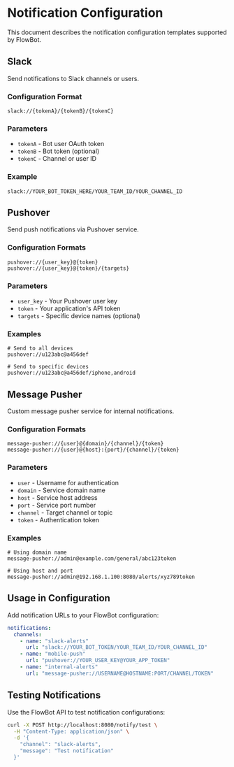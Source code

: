 # Notification Configuration

This document describes the notification configuration templates supported by FlowBot.

## Slack

Send notifications to Slack channels or users.

### Configuration Format

```
slack://{tokenA}/{tokenB}/{tokenC}
```

### Parameters

- `tokenA` - Bot user OAuth token
- `tokenB` - Bot token (optional)
- `tokenC` - Channel or user ID

### Example

```
slack://YOUR_BOT_TOKEN_HERE/YOUR_TEAM_ID/YOUR_CHANNEL_ID
```

## Pushover

Send push notifications via Pushover service.

### Configuration Formats

```
pushover://{user_key}@{token}
pushover://{user_key}@{token}/{targets}
```

### Parameters

- `user_key` - Your Pushover user key
- `token` - Your application's API token
- `targets` - Specific device names (optional)

### Examples

```
# Send to all devices
pushover://u123abc@a456def

# Send to specific devices
pushover://u123abc@a456def/iphone,android
```

## Message Pusher

Custom message pusher service for internal notifications.

### Configuration Formats

```
message-pusher://{user}@{domain}/{channel}/{token}
message-pusher://{user}@{host}:{port}/{channel}/{token}
```

### Parameters

- `user` - Username for authentication
- `domain` - Service domain name
- `host` - Service host address
- `port` - Service port number
- `channel` - Target channel or topic
- `token` - Authentication token

### Examples

```
# Using domain name
message-pusher://admin@example.com/general/abc123token

# Using host and port
message-pusher://admin@192.168.1.100:8080/alerts/xyz789token
```

## Usage in Configuration

Add notification URLs to your FlowBot configuration:

```yaml
notifications:
  channels:
    - name: "slack-alerts"
      url: "slack://YOUR_BOT_TOKEN/YOUR_TEAM_ID/YOUR_CHANNEL_ID"
    - name: "mobile-push"
      url: "pushover://YOUR_USER_KEY@YOUR_APP_TOKEN"
    - name: "internal-alerts"
      url: "message-pusher://USERNAME@HOSTNAME:PORT/CHANNEL/TOKEN"
```

## Testing Notifications

Use the FlowBot API to test notification configurations:

```bash
curl -X POST http://localhost:8080/notify/test \
  -H "Content-Type: application/json" \
  -d '{
    "channel": "slack-alerts",
    "message": "Test notification"
  }'
```
